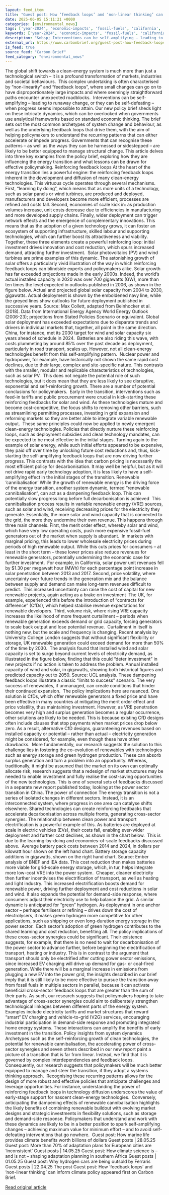 ```yaml
---
layout: feed_item
title: "Guest post: How ‘feedback loops’ and ‘non-linear thinking’ can inform climate policy"
date: 2025-06-05 15:11:21 +0000
categories: [environmental_news]
tags: ['year-2024', 'economic-impacts', 'fossil-fuels', 'california', 'wind-power', 'climate-costs', 'renewable-energy', 'emissions', 'usa', 'clean-energy']
keywords: ['year-2024', 'economic-impacts', 'fossil-fuels', 'california', 'guest', 'wind-power', 'post', 'feedback']
description: "&nbsp; Interventions can be self-amplifying – leading to runaway change, or they can be self-defeating – when progress seems impossible to attain"
external_url: https://www.carbonbrief.org/guest-post-how-feedback-loops-and-non-linear-thinking-can-inform-climate-policy/
is_feed: true
source_feed: "Carbon Brief"
feed_category: "environmental_news"
---
```


The global shift towards a clean-energy system is much more than just a technological switch – it is a profound transformation of markets, industries and societal behaviours.&nbsp; This complex undertaking is often characterised by “non-linearity” and “feedback loops”, where small changes can go on to have disproportionately large impacts and where seemingly straightforward paths encounter unexpected roadblocks.&nbsp; Interventions can be self-amplifying – leading to runaway change, or they can be self-defeating – when progress seems impossible to attain. Our new policy brief sheds light on these intricate dynamics, which can be overlooked when governments use analytical frameworks based on standard economic thinking. The brief sets out the most common archetypes of system change and behaviour, as well as the underlying feedback loops that drive them, with the aim of helping policymakers to understand the recurring patterns that can either accelerate or impede progress. Governments that can recognise these patterns&nbsp;– as well as the ways they can be harnessed or sidestepped&nbsp;– are likely to be better equipped to manage structural change. This article delves into three key examples from the policy brief, exploring how they are influencing the energy transition and what lessons can be drawn for effective policymaking. Reinforcing feedback loops At the heart of the energy transition lies a powerful engine: the reinforcing feedback loops inherent in the development and diffusion of many clean-energy technologies. This virtuous cycle operates through several mechanisms.&nbsp; First, “learning by doing”, which means that as more units of a technology, such as solar panels or wind turbines, are produced and deployed, manufacturers and developers become more efficient, processes are refined and costs fall. Second, economies of scale kick in: as production volumes increase, unit costs decrease due to efficiencies in manufacturing and more developed supply chains. Finally, wider deployment can trigger network effects and the emergence of complementary innovations. This means that as the adoption of a given technology grows, it can foster an ecosystem of supporting infrastructure, skilled labour and supporting technologies, which can further boost its attractiveness and viability. Together, these three elements create a powerful reinforcing loop: initial investment drives innovation and cost reduction, which spurs increased demand, attracting further investment.&nbsp; Solar photovoltaics (PV) and wind turbines are prime examples of this dynamic. The astonishing growth of solar offers a particularly vivid illustration of the way in which reinforcing feedback loops can blindside experts and policymakers alike. Solar growth has far exceeded projections made in the early 2000s. Indeed, the world’s actual installed capacity in 2020 was over 700 gigawatts (GW), more than ten times the level expected in outlooks published in 2006, as shown in the figure below. Actual and projected global solar capacity from 2004 to 2030, gigawatts. Actual deployment is shown by the emboldened navy line, while the greyed lines show outlooks for future deployment published in successive years. Source: Max Collett, adapted from Beinhocker et al. (2018). Data from International Energy Agency World Energy Outlook (2006-23); projections from Stated Policies Scenario or equivalent. Global solar deployment has exceeded expectations due to disparate trends and drivers in individual markets that, together, all point in the same direction. China, for instance, met its 2030 target for wind and solar capacity six years ahead of schedule in 2024.&nbsp; Batteries are also riding this wave, with costs plummeting by around 85% over the past decade as deployment, particularly in road transport, scales up. However, not all clean-energy technologies benefit from this self-amplifying pattern.&nbsp; Nuclear power and hydropower, for example, have historically not shown the same rapid cost declines, due to their large, complex and site-specific nature. This contrasts with the smaller, modular and replicable characteristics of technologies, such as solar PV.&nbsp; This does not negate the potential role of such technologies, but it does mean that they are less likely to see disruptive, exponential and self-reinforcing growth. There are a number of potential conclusions for policymakers.&nbsp; Early in the transition, interventions such as feed-in tariffs and public procurement were crucial in kick-starting these reinforcing feedbacks for solar and wind. As these technologies mature and become cost-competitive, the focus shifts to removing other barriers, such as streamlining permitting processes, investing in grid expansion and reforming markets so they are better able to integrate variable renewable output.&nbsp; These same principles could now be applied to newly emergent clean-energy technologies. Policies that directly nurture these reinforcing loops, such as deployment subsidies and clean technology mandates, can be expected to be most effective in the initial stages. Turning again to the example of solar energy, while such initial efforts appeared to be expensive, they paid off over time by unlocking future cost reductions and, thus, kick-starting the self-amplifying feedback loops that are now driving further progress. This contrasts with the idea that carbon pricing is necessarily the most efficient policy for decarbonisation. It may well be helpful, but as it will not&nbsp;drive rapid early technology adoption, it is less likely to have a self-amplifying effect in the initial stages of the transition. Renewable ‘cannibalisation’ While the growth of renewable energy is the driving force of the energy transition, another system dynamic, termed &#8220;renewable cannibalisation&#8220;, can act as a dampening feedback loop. This can potentially slow progress long before full decarbonisation is achieved&nbsp; This cannibalisation process results in variable renewable energy (VRE) sources, such as solar and wind, receiving decreasing prices for the electricity they generate. Essentially, the more solar and wind capacity that is connected to the grid, the more they undermine their own revenue. This happens through three main channels. First, the merit order effect, whereby solar and wind, which have very low operating costs, push more expensive fossil-fuel generators out of the market when supply is abundant.&nbsp; In markets with marginal pricing, this leads to lower wholesale electricity prices during periods of high renewable output. While this cuts prices for consumers&nbsp;– at least in the short term – these lower prices also reduce revenues for renewable generators, potentially undermining the economic case for further investment.&nbsp; For example, in California, solar power unit revenues fell by $1.30 per megawatt hour (MWh) for each percentage point increase in solar penetration between 2013 and 2017. Second, price volatility, where uncertainty over future trends in the generation mix and the balance between supply and demand can make long-term revenues difficult to predict.&nbsp; This increased uncertainty can raise the cost of capital for new renewable projects, again acting as a brake on investment&nbsp; The UK, for example, experienced this before the introduction of “contracts for difference” (CfDs), which helped stabilise revenue expectations for renewable developers. Third, volume risk, where rising VRE capacity increases the likelihood of more frequent curtailment – periods when renewable generation exceeds demand or grid capacity, forcing generators to scale back output and lose potential revenue.&nbsp; Curtailment in itself is nothing new, but the scale and frequency is changing. Recent analysis by University College London suggests that without significant flexibility or storage, UK renewable generation could exceed demand for more than 50% of the time by 2030.&nbsp; The analysis found that installed wind and solar capacity is set to surge beyond current levels of electricity demand, as illustrated in the figure below, finding that this could “deter investment” in new projects if no action is taken to address the problem. Annual installed capacity of wind and solar, in gigawatts, showing both historical figures and predicted capacity out to 2050. Source: UCL analysis. These dampening feedback loops illustrate a classic &#8220;limits to success&#8221; scenario. The very success of renewables, if unmanaged, can create conditions that hinder their continued expansion.&nbsp; The policy implications here are nuanced. One solution is CfDs, which offer renewable generators a fixed price and have been effective in many countries at mitigating the merit order effect and price volatility, thus maintaining investment. However, as VRE penetration becomes very high and surplus generation becomes a regular occurrence, other solutions are likely to be needed. This is because existing CfD designs often include clauses that stop payments when market prices drop below zero. As a result, alternative CfD designs, guaranteeing revenues based on installed capacity or potential&nbsp;– rather than actual&nbsp;– electricity generation might be considered, for example, even though these have other drawbacks.&nbsp; More fundamentally, our research suggests the solution to this challenge lies in fostering the co-evolution of renewables with technologies such as energy storage and green hydrogen production. These can absorb surplus generation and turn a problem into an opportunity. Whereas, traditionally, it might be assumed that the market on its own can optimally allocate risk, research suggests that a redesign of market structures may be needed to enable investment and fully realise the cost-saving opportunities of the new technologies. This is one of several sets of feedbacks discussed in a separate new report published today, looking at the power sector transition in China. The power of connection The energy transition is not a series of isolated changes in different sectors. Instead, it is an interconnected system, where progress in one area can catalyse shifts elsewhere. Shared technologies can create reinforcing feedbacks that accelerate decarbonisation across multiple fronts, generating cross-sector synergies. The relationship between clean power and transport electrification is a powerful example of this. As batteries are deployed at scale in electric vehicles (EVs), their costs fall, enabling ever-wider deployment and further cost declines, as shown in the chart below.&nbsp; This is due to the learning-by-doing and economies-of-scale feedbacks discussed above.&nbsp; Average battery pack costs between 2014 and 2024, in dollars per kilowatt hour shown on the left hand chart. Battery storage capacity additions in gigawatts, shown on the right hand chart. Source: Ember analysis of BNEF and IEA data. This cost reduction then makes batteries more viable for grid-scale energy storage, which, in tur, helps integrate more low-cost VRE into the power system.&nbsp; Cheaper, cleaner electricity then further incentivises the electrification of transport, as well as heating and light industry. This increased electrification boosts demand for renewable power, driving further deployment and cost reductions in solar and wind. It also expands the potential for demand-side response, where consumers adjust their electricity use to help balance the grid. A similar dynamic is anticipated for “green” hydrogen. As deployment in one anchor sector – perhaps fertilisers or refining – drives down the cost of electrolysers, it makes green hydrogen more competitive for other applications, such as shipping or even long-duration energy storage in the power sector.&nbsp; Each sector&#8217;s adoption of green hydrogen contributes to the shared learning and cost reduction, benefiting all. The policy implications of these cross-sector synergies could be significant. Their existence suggests, for example, that there is no need to wait for decarbonisation of the power sector to advance further, before beginning the electrification of transport, heating or industry. This is in contrast to the argument that transport should only be electrified after cutting power sector emissions, since increased EV charging will drive up demand for gas- or coal-fired generation. While there will be a marginal increase in emissions from plugging a new EV into the power grid, the insights described in our brief imply that it is still likely to be more effective to pursue the transition away from fossil fuels in multiple sectors in parallel, because it can activate beneficial cross-sector feedback loops that are greater than the sum of their parts. As such, our research suggests that policymakers hoping to take advantage of cross-sector synergies could aim to deliberately strengthen technological linkages between different parts of the energy system. Examples include electricity tariffs and market structures that reward “smart” EV charging and vehicle-to-grid (V2G) services, encouraging industrial participation in demand-side response and promoting integrated home energy systems. These interactions can amplify the benefits of early investment in the transition. Policy insights from system dynamics Archetypes such as the self-reinforcing growth of clean technologies, the potential for renewable cannibalisation, the accelerating power of cross-sector synergies and seven others described in our new report paint a picture of a transition that is far from linear. Instead, we find that it is governed by complex interdependencies and feedback loops. Consequently, our research suggests that policymakers will be much better equipped to manage and steer the transition, if they adopt a systems thinking approach.&nbsp; Recognising these recurring patterns allows for the design of more robust and effective policies that anticipate challenges and leverage opportunities. For instance, understanding the power of reinforcing feedback loops in technology diffusion underscores the value of early-stage support for nascent clean-energy technologies.&nbsp; Conversely, anticipating the dampening effects of renewable cannibalisation highlights the likely benefits of combining renewable buildout with evolving market designs and strategic investments in flexibility solutions, such as storage and demand-side response. Policymakers that understand and work with these dynamics are likely to be in a better position to spark self-amplifying changes – achieving maximum value for minimum effort&nbsp;– and to avoid self-defeating interventions that go nowhere.&nbsp; Guest post: How marine life provides climate benefits worth billions of dollars Guest posts | 28.05.25 Guest post: More than 70% of adaptation plans for European cities are ‘inconsistent’ Guest posts | 14.05.25 Guest post: How climate science is – and is not – shaping adaptation planning in southern Africa Guest posts | 01.05.25 Guest post: Why hydrogen cars are being outsold by Ferraris Guest posts | 22.04.25 The post Guest post: How ‘feedback loops’ and ‘non-linear thinking’ can inform climate policy appeared first on Carbon Brief.

[Read original article](https://www.carbonbrief.org/guest-post-how-feedback-loops-and-non-linear-thinking-can-inform-climate-policy/)
